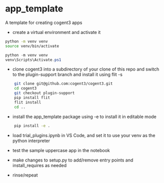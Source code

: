 # app_template
A template for creating cogent3 apps

- create a virtual environment and activate it

```bash
python -m venv venv
source venv/bin/activate
```

```powershell
python -m venv venv
venv\Scripts\Activate.ps1
```

- clone cogent3 into a subdirectory of your clone of this repo and switch to the plugin-support branch and install it using flit -s

```bash
    git clone git@github.com:cogent3/cogent3.git
    cd cogent3
    git checkout plugin-support
    pip install flit
    flit install
    cd ..
```

- install the app_template package using -e to install it in editable mode

```bash
    pip install -e .
```

- load trial_plugins.ipynb in VS Code, and set it to use your venv as the python interpreter

- test the sample uppercase app in the notebook

- make changes to setup.py to add/remove entry points and install_requires as needed

- rinse/repeat


